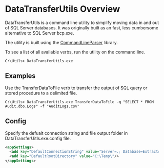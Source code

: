 # DataTransferUtils Overview
DataTransferUtils is a command line utility to simplify moving data in and out of SQL Server databases.
It was originally built as an fast, less cumbersome alternative to SQL Server bcp.exe.

The utility is built using the [CommandLineParser](https://github.com/commandlineparser/commandline) library.

To see a list of all available verbs, run the utility on the command line.
```
C:\Utils> DataTransferUtils.exe
```

## Examples
Use the TransferDataToFile verb to transfer the output of SQL query or stored procedure to a delimited file.
```
C:\Utils> DataTransferUtils.exe TransferDataToFile -q "SELECT * FROM Audit.dbo.Logs" -f "AuditLogs.csv"
```

## Config
Specify the defualt connection string and file output folder in  DataTransferUitls.exe.config file.
```xml
<appSettings>
  <add key="DefaultConnectionString" value="Server=.; Database=Extracts; Trusted_Connection=True;"/>
  <add key="DefaultRootDirectory" value="C:\Temp\"/>
</appSettings>
